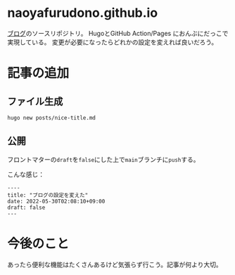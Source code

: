 # naoyafurudono.github.io

[ブログ](https://naoyafurudono.github.io/)のソースリポジトリ。
HugoとGitHub Action/Pages におんぶにだっこで実現している。
変更が必要になったらどれかの設定を変えれば良いだろう。

# 記事の追加

## ファイル生成

```
hugo new posts/nice-title.md
```

## 公開

フロントマターの`draft`を`false`にした上で`main`ブランチに`push`する。

こんな感じ：

```
----
title: "ブログの設定を変えた"
date: 2022-05-30T02:08:10+09:00
draft: false
---
```

# 今後のこと

あったら便利な機能はたくさんあるけど気張らず行こう。記事が何より大切。
